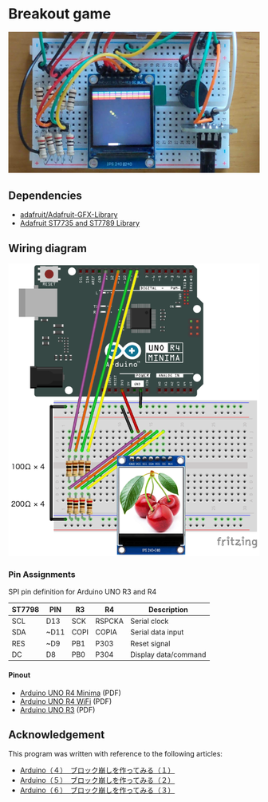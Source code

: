 # Breakout game

![Breakout game](breakout.jpg)

## Dependencies

- [adafruit/Adafruit-GFX-Library](https://github.com/adafruit/Adafruit-GFX-Library "adafruit/Adafruit-GFX-Library: Adafruit GFX graphics core Arduino library, this is the &#39;core&#39; class that all our other graphics libraries derive from")
- [Adafruit ST7735 and ST7789 Library](https://www.arduino.cc/reference/en/libraries/adafruit-st7735-and-st7789-library/ "Adafruit ST7735 and ST7789 Library - Arduino Reference")

## Wiring diagram

![Wiring diagram](LCD240x240.png)

### Pin Assignments

SPI pin definition for Arduino UNO R3 and R4

  | ST7798 | PIN  |  R3  |   R4   |     Description      |
  |--------|------|------|--------|----------------------|
  | SCL    |  D13 | SCK  | RSPCKA | Serial clock         |
  | SDA    | ~D11 | COPI | COPIA  | Serial data input    |
  | RES    | ~D9  | PB1  | P303   | Reset signal         |
  | DC     |  D8  | PB0  | P304   | Display data/command |

#### Pinout

- [Arduino UNO R4 Minima](https://docs.arduino.cc/resources/pinouts/ABX00080-full-pinout.pdf) (PDF)
- [Arduino UNO R4 WiFi](https://docs.arduino.cc/resources/pinouts/ABX00087-full-pinout.pdf) (PDF)
- [Arduino UNO R3](https://docs.arduino.cc/resources/pinouts/A000066-full-pinout.pdf) (PDF)

## Acknowledgement

This program was written with reference to the following articles:

- [Arduino（４）　ブロック崩しを作ってみる（１）](https://blog.boochow.com/article/423049468.html "Arduino（４）　ブロック崩しを作ってみる（１）  &#8211;  楽しくやろう。")
- [Arduino（５）　ブロック崩しを作ってみる（２）](https://blog.boochow.com/article/423178933.html "Arduino（５）　ブロック崩しを作ってみる（２）  &#8211;  楽しくやろう。")
- [Arduino（６）　ブロック崩しを作ってみる（３）](https://blog.boochow.com/article/423481451.html "Arduino（６）　ブロック崩しを作ってみる（３）  &#8211;  楽しくやろう。")
